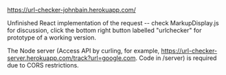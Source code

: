 https://url-checker-johnbain.herokuapp.com/

Unfinished React implementation of the request -- check MarkupDisplay.js for discussion, click the bottom right button labelled "urlchecker" for prototype of a working version.

The Node server (Access API by curling, for example, https://url-checker-server.herokuapp.com/track?url=google.com.  Code in /server) is required due to CORS restrictions. 